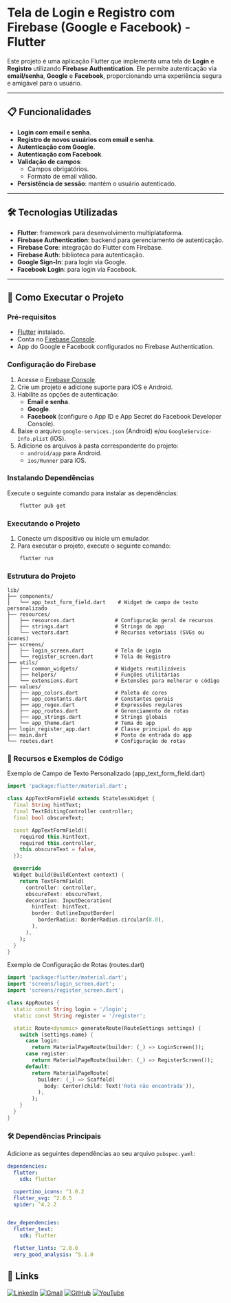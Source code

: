 # Tela de Login e Registro com Firebase (Google e Facebook) - Flutter

Este projeto é uma aplicação Flutter que implementa uma tela de **Login** e **Registro** utilizando **Firebase Authentication**. Ele permite autenticação via **email/senha**, **Google** e **Facebook**, proporcionando uma experiência segura e amigável para o usuário.

---

## 📋 Funcionalidades

- **Login com email e senha**.
- **Registro de novos usuários com email e senha**.
- **Autenticação com Google**.
- **Autenticação com Facebook**.
- **Validação de campos**:
  - Campos obrigatórios.
  - Formato de email válido.
- **Persistência de sessão**: mantém o usuário autenticado.

---

## 🛠️ Tecnologias Utilizadas

- **Flutter**: framework para desenvolvimento multiplataforma.
- **Firebase Authentication**: backend para gerenciamento de autenticação.
- **Firebase Core**: integração do Flutter com Firebase.
- **Firebase Auth**: biblioteca para autenticação.
- **Google Sign-In**: para login via Google.
- **Facebook Login**: para login via Facebook.

---

## 🚀 Como Executar o Projeto

### Pré-requisitos

- [Flutter](https://flutter.dev/docs/get-started/install) instalado.
- Conta no [Firebase Console](https://console.firebase.google.com/).
- App do Google e Facebook configurados no Firebase Authentication.

### Configuração do Firebase

1. Acesse o [Firebase Console](https://console.firebase.google.com/).
2. Crie um projeto e adicione suporte para iOS e Android.
3. Habilite as opções de autenticação:
   - **Email e senha**.
   - **Google**.
   - **Facebook** (configure o App ID e App Secret do Facebook Developer Console).
4. Baixe o arquivo `google-services.json` (Android) e/ou `GoogleService-Info.plist` (iOS).
5. Adicione os arquivos à pasta correspondente do projeto:
   - `android/app` para Android.
   - `ios/Runner` para iOS.

### Instalando Dependências

Execute o seguinte comando para instalar as dependências:

```bash
    flutter pub get
```

### Executando o Projeto

1. Conecte um dispositivo ou inicie um emulador.
2. Para executar o projeto, execute o seguinte comando:

```bash
    flutter run
```

### Estrutura do Projeto

```plaintext
lib/
├── components/
│   └── app_text_form_field.dart    # Widget de campo de texto personalizado
├── resources/
│   ├── resources.dart             # Configuração geral de recursos
│   ├── strings.dart               # Strings do app
│   └── vectors.dart               # Recursos vetoriais (SVGs ou ícones)
├── screens/
│   ├── login_screen.dart          # Tela de Login
│   └── register_screen.dart       # Tela de Registro
├── utils/
│   ├── common_widgets/            # Widgets reutilizáveis
│   ├── helpers/                   # Funções utilitárias
│   └── extensions.dart            # Extensões para melhorar o código
├── values/
│   ├── app_colors.dart            # Paleta de cores
│   ├── app_constants.dart         # Constantes gerais
│   ├── app_regex.dart             # Expressões regulares
│   ├── app_routes.dart            # Gerenciamento de rotas
│   ├── app_strings.dart           # Strings globais
│   └── app_theme.dart             # Tema do app
├── login_register_app.dart        # Classe principal do app
├── main.dart                      # Ponto de entrada do app
└── routes.dart                    # Configuração de rotas
```

### 🔧 Recursos e Exemplos de Código

Exemplo de Campo de Texto Personalizado (app_text_form_field.dart)

```dart
import 'package:flutter/material.dart';

class AppTextFormField extends StatelessWidget {
  final String hintText;
  final TextEditingController controller;
  final bool obscureText;

  const AppTextFormField({
    required this.hintText,
    required this.controller,
    this.obscureText = false,
  });

  @override
  Widget build(BuildContext context) {
    return TextFormField(
      controller: controller,
      obscureText: obscureText,
      decoration: InputDecoration(
        hintText: hintText,
        border: OutlineInputBorder(
          borderRadius: BorderRadius.circular(8.0),
        ),
      ),
    );
  }
}
```

Exemplo de Configuração de Rotas (routes.dart)

```dart
import 'package:flutter/material.dart';
import 'screens/login_screen.dart';
import 'screens/register_screen.dart';

class AppRoutes {
  static const String login = '/login';
  static const String register = '/register';

  static Route<dynamic> generateRoute(RouteSettings settings) {
    switch (settings.name) {
      case login:
        return MaterialPageRoute(builder: (_) => LoginScreen());
      case register:
        return MaterialPageRoute(builder: (_) => RegisterScreen());
      default:
        return MaterialPageRoute(
          builder: (_) => Scaffold(
            body: Center(child: Text('Rota não encontrada')),
          ),
        );
    }
  }
}
```

### 🛠️ Dependências Principais

Adicione as seguintes dependências ao seu arquivo `pubspec.yaml`:

```yaml
dependencies:
  flutter:
    sdk: flutter

  cupertino_icons: ^1.0.2
  flutter_svg: ^2.0.5
  spider: ^4.2.2


dev_dependencies:
  flutter_test:
    sdk: flutter

  flutter_lints: ^2.0.0
  very_good_analysis: ^5.1.0
  ```


## 🔗 Links

[![LinkedIn](https://img.shields.io/badge/linkedin-0A66C2?style=for-the-badge&logo=linkedin&logoColor=white)](https://www.linkedin.com/in/thiago-ribeiro-139727260/)
[![Gmail](https://img.shields.io/badge/Gmail-D14836?style=for-the-badge&logo=gmail&logoColor=white)](mailto:thiagoralmeida23@gmail.com)
[![GitHub](https://img.shields.io/badge/github-181717?style=for-the-badge&logo=github&logoColor=white)](https://github.com/ThiagoRAlmeida2)
[![YouTube](https://img.shields.io/badge/YouTube-FF0000?style=for-the-badge&logo=youtube&logoColor=white)](https://www.youtube.com/@Thiago.Ralmeida2)

